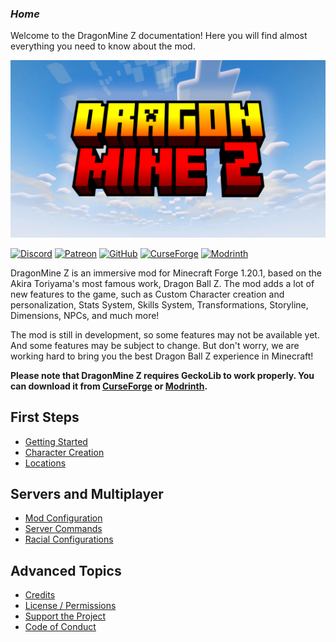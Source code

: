 ### _**Home**_

Welcome to the DragonMine Z documentation! Here you will find almost everything you need to know about the mod.

[![DragonMineZ](./assets/dmzbanner.png)](https://github.com/DragonMineZ)

[![Discord](https://img.shields.io/discord/1216429657273012415?style=for-the-badge\&logo=Discord\&logoColor=white\&label=Discord\&color=orange)](https://discord.gg/b5MgRNb3D7)
[![Patreon](https://img.shields.io/badge/Patreon-Subscribe-yellow?style=for-the-badge\&logo=Patreon)](https://www.patreon.com/dragonminez)
[![GitHub](https://img.shields.io/badge/GitHub-Progress_Board-red?style=for-the-badge\&logo=GitHub)](https://github.com/orgs/DragonMineZ/projects/4/views/1)
[![CurseForge](https://img.shields.io/badge/CurseForge-Download-red?style=for-the-badge\&logo=CurseForge)](https://www.curseforge.com/minecraft/mc-mods/dragonmine-z)
[![Modrinth](https://img.shields.io/badge/Modrinth-Download-green?style=for-the-badge\&logo=Modrinth)](https://modrinth.com/mod/dragonminez)

DragonMine Z is an immersive mod for Minecraft Forge 1.20.1, based on the Akira Toriyama's most famous work, Dragon Ball Z.
The mod adds a lot of new features to the game, such as Custom Character creation and personalization, Stats System, Skills System, Transformations,
Storyline, Dimensions, NPCs, and much more!

The mod is still in development, so some features may not be available yet. And some features may be subject to change.
But don't worry, we are working hard to bring you the best Dragon Ball Z experience in Minecraft!

**Please note that DragonMine Z requires GeckoLib to work properly. You can download it from [CurseForge](https://www.curseforge.com/minecraft/mc-mods/geckolib) or [Modrinth](https://modrinth.com/mod/geckolib).**

## **First Steps**

- [Getting Started](wiki/gettingstarted.md)
- [Character Creation](wiki/character.md)
- [Locations](wiki/locations.md)

## **Servers and Multiplayer**

- [Mod Configuration](wiki/servers/generalconfig.md)
- [Server Commands](wiki/servers/commands.md)
- [Racial Configurations](wiki/servers/racialconfig.md)

## **Advanced Topics**

- [Credits](about/credits.md)
- [License / Permissions](about/license.md)
- [Support the Project](about/support.md)
- [Code of Conduct](about/code-of-conduct.md)
